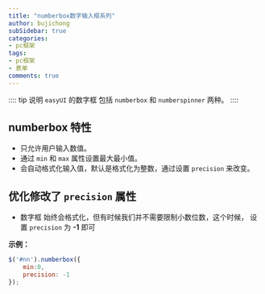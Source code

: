 ```yaml
---
title: "numberbox数字输入框系列"
author: bujichong
subSidebar: true
categories:
- pc框架
tags:
- pc框架 
- 表单
comments: true
---
```

:::: tip 说明
`easyUI` 的数字框 包括 `numberbox` 和 `numberspinner` 两种。
::::

## numberbox 特性
- 只允许用户输入数值。
- 通过 `min` 和 `max` 属性设置最大最小值。
- 会自动格式化输入值，默认是格式化为整数，通过设置 `precision` 来改变。

## 优化修改了 `precision` 属性
- 数字框 始终会格式化，但有时候我们并不需要限制小数位数，这个时候， 设置 `precision` 为 **-1** 即可 

**示例：**
```js
$('#nn').numberbox({    
    min:0,
    precision: -1 
}); 
```